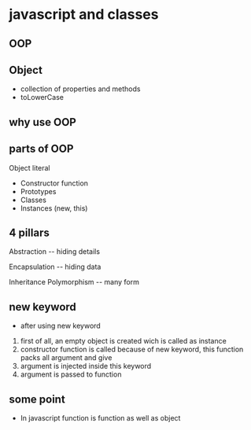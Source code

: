 # javascript and classes

## OOP

## Object

- collection of properties and methods
- toLowerCase

## why use OOP

## parts of OOP

Object literal

- Constructor function
- Prototypes
- Classes
- Instances (new, this)

## 4 pillars

Abstraction -- hiding details

Encapsulation -- hiding data

Inheritance
Polymorphism -- many form

## new keyword

- after using new keyword

1. first of all, an empty object is created wich is called as instance
2. constructor function is called because of new keyword, this function packs all argument and give
3. argument is injected inside this keyword
4. argument is passed to function

## some point

- In javascript function is function as well as object
